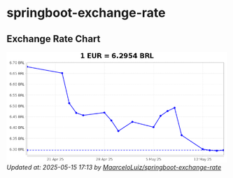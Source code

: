 # springboot-exchange-rate

<!-- EXCHANGE-RATE-START -->
## Exchange Rate Chart

![Exchange Rate Chart](charts/chart.png)*Updated at: 2025-05-15 17:13 by [MaarceloLuiz/springboot-exchange-rate](https://github.com/MaarceloLuiz/springboot-exchange-rate)*


<!-- EXCHANGE-RATE-END -->